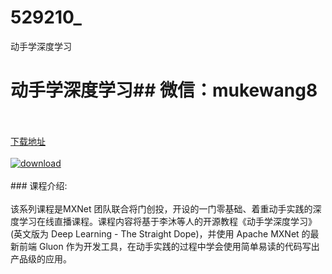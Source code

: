 # 529210_
动手学深度学习
# 动手学深度学习## 微信：mukewang8
<br/></br>[下载地址](http://www.36tz.cn/article/529210 "下载地址")
<br/></br>[![download](http://36tz.cn/muke_img/2019_12_356-23-300x188.jpg "下载地址")](http://www.36tz.cn/article/529210 "下载地址")
<br/></br>### 课程介绍:<br/></br>该系列课程是MXNet 团队联合将门创投，开设的一门零基础、着重动手实践的深度学习在线直播课程。课程内容将基于李沐等人的开源教程《动手学深度学习》(英文版为 Deep Learning - The Straight Dope)，并使用 Apache MXNet 的最新前端 Gluon 作为开发工具，在动手实践的过程中学会使用简单易读的代码写出产品级的应用。


 
